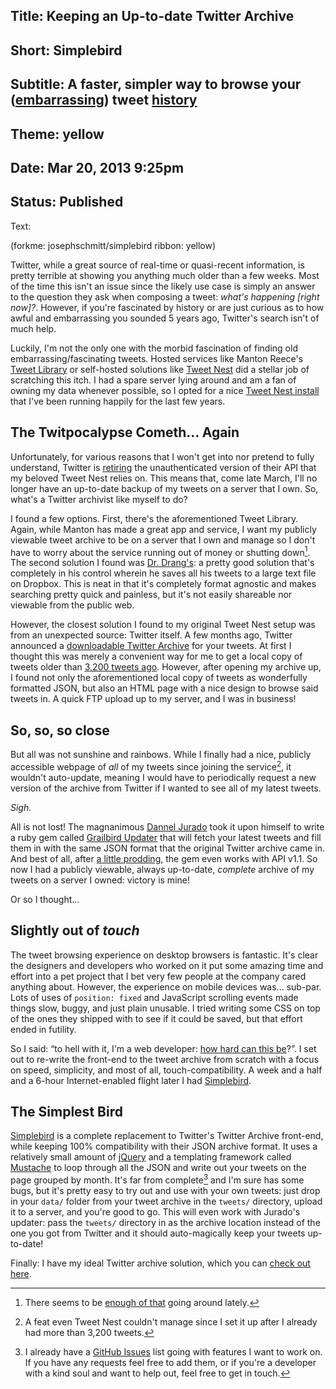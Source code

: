 Title: Keeping an Up-to-date Twitter Archive
----
Short: Simplebird
----
Subtitle: A faster, simpler way to browse your ([embarrassing](https://twitter.com/josephschmitt/statuses/50338182)) tweet [history](https://twitter.com/josephschmitt/statuses/202098392)
----
Theme: yellow
----
Date: Mar 20, 2013 9:25pm
----
Status: Published
----
Text:

(forkme: josephschmitt/simplebird ribbon: yellow)

Twitter, while a great source of real-time or quasi-recent information, is pretty terrible at showing you anything much older than a few weeks. Most of the time this isn't an issue since the likely use case is simply an answer to the question they ask when composing a tweet: _what's happening [right now]?_. However, if you're fascinated by history or are just curious as to how awful and embarrassing you sounded 5 years ago, Twitter's search isn't of much help.

Luckily, I'm not the only one with the morbid fascination of finding old embarrassing/fascinating tweets. Hosted services like Manton Reece's [Tweet Library][tweet-library] or self-hosted solutions like [Tweet Nest][tweet-nest] did a stellar job of scratching this itch. I had a spare server lying around and am a fan of owning my data whenever possible, so I opted for a nice [Tweet Nest install][js-tweets] that I've been running happily for the last few years.


## The Twitpocalypse Cometh... Again

Unfortunately, for various reasons that I won't get into nor pretend to fully understand, Twitter is [retiring][twitter-api-shutdown] the unauthenticated version of their API that my beloved Tweet Nest relies on. This means that, come late March, I'll no longer have an up-to-date backup of my tweets on a server that I own. So, what's a Twitter archivist like myself to do?

I found a few options. First, there's the aforementioned Tweet Library. Again, while Manton has made a great app and service, I want my publicly viewable tweet archive to be on a server that I own and manage so I don't have to worry about the service running out of money or shutting down[^1]. The second solution I found was [Dr. Drang's][dr-drang-twitter]: a pretty good solution that's completely in his control wherein he saves all his tweets to a large text file on Dropbox. This is neat in that it's completely format agnostic and makes searching pretty quick and painless, but it's not easily shareable nor viewable from the public web.

However, the closest solution I found to my original Tweet Nest setup was from an unexpected source: Twitter itself. A few months ago, Twitter announced a [downloadable Twitter Archive][twitter-archive] for your tweets. At first I thought this was merely a convenient way for me to get a local copy of tweets older than [3,200 tweets ago][3200-limit]. However, after opening my archive up, I found not only the aforementioned local copy of tweets as wonderfully formatted JSON, but also an HTML page with a nice design to browse said tweets in. A quick FTP upload up to my server, and I was in business!


## So, so, so close

But all was not sunshine and rainbows. While I finally had a nice, publicly accessible webpage of _all_ of my tweets since joining the service[^2], it wouldn't auto-update, meaning I would have to periodically request a new version of the archive from Twitter if I wanted to see all of my latest tweets.

_Sigh._

All is not lost! The magnanimous [Dannel Jurado][de-marko] took it upon himself to write a ruby gem called [Grailbird Updater][grailbird-updater] that will fetch your latest tweets and fill them in with the same JSON format that the original Twitter archive came in. And best of all, after [a little prodding][gb-update], the gem even works with API v1.1. So now I had a publicly viewable, always up-to-date, _complete_ archive of my tweets on a server I owned: victory is mine!

Or so I thought...


## Slightly out of _touch_

The tweet browsing experience on desktop browsers is fantastic. It's clear the designers and developers who worked on it put some amazing time and effort into a pet project that I bet very few people at the company cared anything about. However, the experience on mobile devices was... sub-par. Lots of uses of `position: fixed` and JavaScript scrolling events made things slow, buggy, and just plain unusable. I tried writing some CSS on top of the ones they shipped with to see if it could be saved, but that effort ended in futility.

So I said: “to hell with it, I'm a web developer: [how hard can this be][how-hard]?”. I set out to re-write the front-end to the tweet archive from scratch with a focus on speed, simplicity, and most of all, touch-compatibility. A week and a half and a 6-hour Internet-enabled flight later I had [Simplebird][simplebird].


## The Simplest Bird

[Simplebird][simplebird] is a complete replacement to Twitter's Twitter Archive front-end, while keeping 100% compatibility with their JSON archive format. It uses a relatively small amount of [jQuery][jquery] and a templating framework called [Mustache][mustache] to loop through all the JSON and write out your tweets on the page grouped by month. It's far from complete[^3] and I'm sure has some bugs, but it's pretty easy to try out and use with your own tweets: just drop in your `data/` folder from your tweet archive in the `tweets/` directory, upload it to a server, and you're good to go. This will even work with Jurado's updater: pass the `tweets/` directory in as the archive location instead of the one you got from Twitter and it should auto-magically keep your tweets up-to-date!

Finally: I have my ideal Twitter archive solution, which you can [check out here][my-simplebird].


[^1]:	There seems to be [enough of that][reader-shutdown] going around lately.
[^2]:	A feat even Tweet Nest couldn't manage since I set it up after I already had more than 3,200 tweets.
[^3]:	I already have a [GitHub Issues][simplebird-issues] list going with features I want to work on. If you have any requests feel free to add them, or if you're a developer with a kind soul and want to help out, feel free to get in touch.


[tweet-library]: 			http://www.riverfold.com/software/tweetlibrary/
[js-tweets]: 				http://tweets.josephschmitt.net/
[tweet-nest]: 				http://pongsocket.com/tweetnest/
[twitter-api-shutdown]:		http://dev.twitter.com/blog/planning-for-api-v1-retirement
[reader-shutdown]:			http://googlereader.blogspot.com/2013/03/powering-down-google-reader.html
[dr-drang-twitter]:			http://www.leancrew.com/all-this/2012/07/archiving-tweets/
[de-marko]:					http://twitter.com/DeMarko
[gb-update]:				http://twitter.com/josephschmitt/status/308022895169376257
[how-hard]:					http://en.wikipedia.org/wiki/Top_Gear_challenges#How_hard_can_it_be.3F
[twitter-archive]: 			http://blog.twitter.com/2012/12/your-twitter-archive.html
[grailbird-updater]: 		http://github.com/DeMarko/grailbird_updater
[simplebird]:				http://github.com/josephschmitt/simplebird/
[simplebird-issues]:		http://github.com/josephschmitt/simplebird/issues
[jquery]:					http://jquery.com
[mustache]:					http://github.com/janl/mustache.js
[my-simplebird]:			http://joe.sh/tweets
[3200-limit]:				http://dev.twitter.com/discussions/276